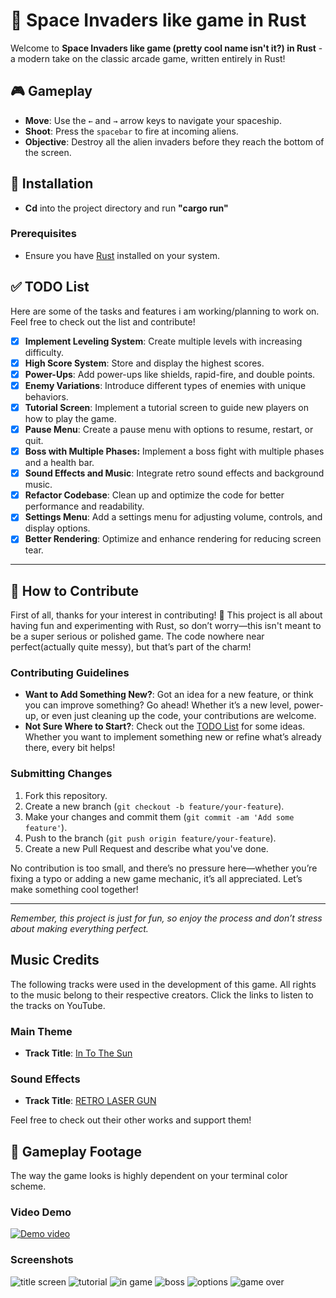 # 🚀 Space Invaders like game in Rust


Welcome to **Space Invaders like game (pretty cool name isn't it?) in Rust** - a modern take on the classic arcade game, written entirely in Rust! 

## 🎮 Gameplay

- **Move**: Use the `←` and `→` arrow keys to navigate your spaceship.
- **Shoot**: Press the `spacebar` to fire at incoming aliens.
- **Objective**: Destroy all the alien invaders before they reach the bottom of the screen. 

## 🚀 Installation
- **Cd** into the project directory and run **"cargo run"**
### Prerequisites

- Ensure you have [Rust](https://www.rust-lang.org/tools/install) installed on your system.
## ✅ TODO List

Here are some of the tasks and features i am working/planning to work on. Feel free to check out the list and contribute!

- [X] **Implement Leveling System**: Create multiple levels with increasing difficulty.
- [X] **High Score System**: Store and display the highest scores.
- [X] **Power-Ups**: Add power-ups like shields, rapid-fire, and double points.
- [X] **Enemy Variations**: Introduce different types of enemies with unique behaviors.
- [X] **Tutorial Screen**: Implement a tutorial screen to guide new players on how to play the game.
- [X] **Pause Menu**: Create a pause menu with options to resume, restart, or quit.
- [X] **Boss with Multiple Phases:** Implement a boss fight with multiple phases and a health bar.
- [X] **Sound Effects and Music**: Integrate retro sound effects and background music.
- [X] **Refactor Codebase**: Clean up and optimize the code for better performance and readability.
- [X] **Settings Menu**: Add a settings menu for adjusting volume, controls, and display options.
- [X] **Better Rendering**: Optimize and enhance rendering for reducing screen tear.
---
## 🤝 How to Contribute

First of all, thanks for your interest in contributing! 🎉 This project is all about having fun and experimenting with Rust, so don’t worry—this isn't meant to be a super serious or polished game. The code nowhere near perfect(actually quite messy), but that’s part of the charm!

### Contributing Guidelines

- **Want to Add Something New?**: Got an idea for a new feature, or think you can improve something? Go ahead! Whether it’s a new level, power-up, or even just cleaning up the code, your contributions are welcome.
- **Not Sure Where to Start?**: Check out the [TODO List](#-todo-list) for some ideas. Whether you want to implement something new or refine what’s already there, every bit helps!

### Submitting Changes

1. Fork this repository.
2. Create a new branch (`git checkout -b feature/your-feature`).
3. Make your changes and commit them (`git commit -am 'Add some feature'`).
4. Push to the branch (`git push origin feature/your-feature`).
5. Create a new Pull Request and describe what you've done.

No contribution is too small, and there’s no pressure here—whether you’re fixing a typo or adding a new game mechanic, it’s all appreciated. Let’s make something cool together!

---

*Remember, this project is just for fun, so enjoy the process and don’t stress about making everything perfect.*
## Music Credits

The following tracks were used in the development of this game. All rights to the music belong to their respective creators. Click the links to listen to the tracks on YouTube.

### Main Theme
- **Track Title**: [In To The Sun](https://youtu.be/inqHHOai9V0?si=gxyYofQmc_efEbLx)


### Sound Effects
- **Track Title**: [RETRO LASER GUN ](https://youtu.be/agbFhHUsGpo?si=1_3ov3HMkdD214KX)

Feel free to check out their other works and support them!

## 📸 Gameplay Footage 
The way the game looks is highly dependent on your terminal color scheme. </br>
### Video Demo
[![Demo video](https://img.youtube.com/vi/e39uqCYLxFI/0.jpg)](https://youtu.be/e39uqCYLxFI?si=kC6RwWp_4XEYrArr)
### Screenshots
![title screen](/screen_shots/title_screen.jpg)
![tutorial ](/screen_shots/tutorial_screen.jpg)
![in game](/screen_shots/in_game.jpg)
![boss](/screen_shots/boss.jpg)
![options](/screen_shots/options.jpg)
![game over](/screen_shots/game_over.jpg)
